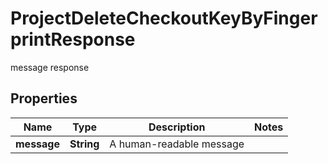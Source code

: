 

# ProjectDeleteCheckoutKeyByFingerprintResponse

message response

## Properties

| Name | Type | Description | Notes |
|------------ | ------------- | ------------- | -------------|
|**message** | **String** | A human-readable message |  |



